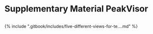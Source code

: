 # Supplementary Material PeakVisor

<figure><img src=".gitbook/assets/Compare GEPandPVWIDE.JPG" alt=""><figcaption></figcaption></figure>

{% include ".gitbook/includes/five-different-views-for-te....md" %}
